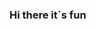 ### Hi there it`s fun

<!--
**NikitaKasian/NikitaKasian** is a ✨ _special_ ✨ repository because its `README.md` (this file) appears on your GitHub profile.

Here are some ideas to get you started:

- 🔭 I’m currently working on ...///
- 🌱 I’m currently learning ...///
- 👯 I’m looking to collaborate on ...///
- 🤔 I’m looking for help with ...///
- 💬 Ask me about ...///
- 📫 and hear ///
- 😄 Pronouns: ...//
- ⚡ Fun fact: ...///
-->
